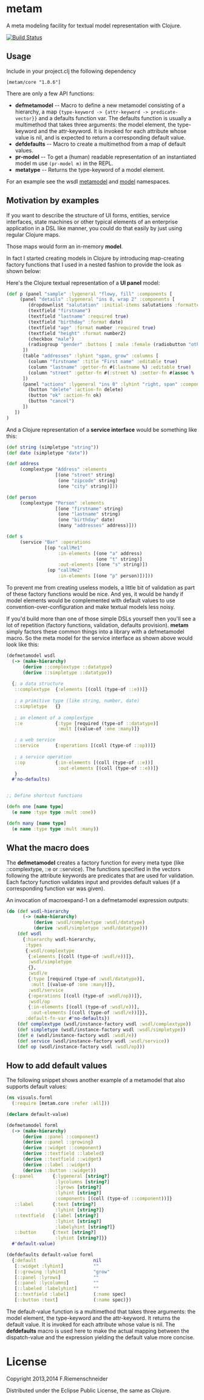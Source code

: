 # metam

A meta modeling facility for textual model representation with Clojure.

[![Build Status](https://travis-ci.org/friemen/metam.png?branch=master)](https://travis-ci.org/friemen/metam)

## Usage

Include in your project.clj the following dependency

    [metam/core "1.0.6"]

There are only a few API functions:

 * **defmetamodel** -- Macro to define a new metamodel consisting of a hierarchy,
 a map `{type-keyword -> {attr-keyword -> predicate-vector}}` and a defaults
 function var. The defaults function is usually a multimethod that takes
 three arguments: the model element, the type-keyword and the attr-keyword.
 It is invoked for each attribute whose value is nil, and is expected to return
 a corresponding default value.
 * **defdefaults** -- Macro to create a multimethod from a map of default values.
 * **pr-model** -- To get a (human) readable representation of an instantiated
 model m use `(pr-model m)` in the REPL.
 * **metatype** -- Returns the type-keyword of a model element.

For an example see the wsdl [metamodel](samples/src/samples/wsdl/metamodel.clj)
and [model](samples/src/samples/wsdl/model.clj) namespaces.


## Motivation by examples

If you want to describe the structure of UI forms, entities,
service interfaces, state machines or other typical elements
of an enterprise application in a DSL like manner, you could
do that easily by just using regular Clojure maps.

Those maps would form an in-memory **model**.

In fact I started creating models in Clojure by introducing 
map-creating factory functions that I used in a nested fashion 
to provide the look as shown below:

Here's the Clojure textual representation of a **UI panel** model:

```clojure
(def p (panel "sample" :lygeneral "flowy, fill" :components [
     (panel "details" :lygeneral "ins 0, wrap 2" :components [
        (dropdownlist "salutation" :initial-items salutations :formatter #(str % "..."))
        (textfield "firstname")
        (textfield "lastname" :required true)
        (textfield "birthday" :format date)
        (textfield "age" :format number :required true)
        (textfield "height" :format number2)
        (checkbox "male")
        (radiogroup "gender" :buttons [ :male :female (radiobutton "other" :text "OTHER") ])
      ])
      (table "addresses" :lyhint "span, grow" :columns [
        (column "firstname" :title "First name" :editable true)
        (column "lastname" :getter-fn #(:lastname %) :editable true)
        (column "street" :getter-fn #(:street %) :setter-fn #(assoc % :street %2))
      ])
      (panel "actions" :lygeneral "ins 0" :lyhint "right, span" :components [
        (button "delete" :action-fn delete)                                                                    
        (button "ok" :action-fn ok)
        (button "cancel")
      ])
   ])
)
```

And a Clojure representation of a **service interface** would be something like this:

```clojure
(def string (simpletype "string"))
(def date (simpletype "date"))

(def address
     (complextype "Address" :elements
                  [(one "street" string)
                   (one "zipcode" string)
                   (one "city" string)]))

(def person
     (complextype "Person" :elements
                  [(one "firstname" string)
                   (one "lastname" string)
                   (one "birthday" date)
                   (many "addresses" address)]))

(def s
     (service "Bar" :operations
              [(op "callMe1"
                   :in-elements [(one "a" address)
                                 (one "t" string)]
                   :out-elements [(one "s" string)])
               (op "callMe2"
                   :in-elements [(one "p" person)])]))
```

To prevent me from creating useless models, a little bit of validation 
as part of these factory functions would be nice.
And yes, it would be handy if model elements would be complemented
with default values to use convention-over-configuration and make
textual models less noisy.

If you'd build more than one of those simple DSLs yourself then you'll see
a lot of repetition (factory functions, validation, defaults provision).
**metam** simply factors these common things into a library with a
defmetamodel macro. So the meta model for the service interface as shown
above would look like this:

```clojure
(defmetamodel wsdl
  (-> (make-hierarchy)
      (derive ::complextype ::datatype)
      (derive ::simpletype ::datatype))
  
  {; a data structure
   ::complextype  {:elements [(coll (type-of ::e))]}
   
   ; a primitive type (like string, number, date)
   ::simpletype   {}
   
   ; an element of a complextype
   ::e            {:type [required (type-of ::datatype)]
                   :mult [(value-of :one :many)]}

   ; a web service                         
   ::service      {:operations [(coll (type-of ::op))]}
   
   ; a service operation
   ::op           {:in-elements [(coll (type-of ::e))]
                   :out-elements [(coll (type-of ::e))]}
   }
  #'no-defaults)


;; Define shortcut functions

(defn one [name type]
  (e name :type type :mult :one))

(defn many [name type]
  (e name :type type :mult :many))
```

## What the macro does

The **defmetamodel** creates a factory function for every meta type
(like ::complextype, ::e or ::service). The functions specified in the
vectors following the attribute keywords are predicates that are used
for validation.
Each factory function validates input and provides default values (if
a corresponding function var was given).

An invocation of macroexpand-1 on a defmetamodel expression outputs:

```clojure
(do (def wsdl-hierarchy
      (-> (make-hierarchy)
          (derive :wsdl/complextype :wsdl/datatype)
          (derive :wsdl/simpletype :wsdl/datatype)))
    (def wsdl
      {:hierarchy wsdl-hierarchy,
       :types
       {:wsdl/complextype
        {:elements [(coll (type-of :wsdl/e))]},
        :wsdl/simpletype
        {},
        :wsdl/e
        {:type [required (type-of :wsdl/datatype)],
         :mult [(value-of :one :many)]},
        :wsdl/service
        {:operations [(coll (type-of :wsdl/op))]},
        :wsdl/op
        {:in-elements [(coll (type-of :wsdl/e))],
         :out-elements [(coll (type-of :wsdl/e))]}},
       :default-fn-var #'no-defaults})
    (def complextype (wsdl/instance-factory wsdl :wsdl/complextype))
    (def simpletype (wsdl/instance-factory wsdl :wsdl/simpletype))
    (def e (wsdl/instance-factory wsdl :wsdl/e))
    (def service (wsdl/instance-factory wsdl :wsdl/service))
    (def op (wsdl/instance-factory wsdl :wsdl/op)))
```

## How to add default values

The following snippet shows another example of a metamodel that also
supports default values:

```clojure
(ns visuals.forml
  (:require [metam.core :refer :all]))

(declare default-value)

(defmetamodel forml
  (-> (make-hierarchy)
      (derive ::panel ::component)
      (derive ::panel ::growing)
      (derive ::widget ::component)
      (derive ::textfield ::labeled)
      (derive ::textfield ::widget)
      (derive ::label ::widget)
      (derive ::button ::widget))
  {::panel       {:lygeneral [string?]
                  :lycolumns [string?]
                  :lyrows [string?]
                  :lyhint [string?]
                  :components [(coll (type-of ::component))]}
   ::label       {:text [string?]
                  :lyhint [string?]}
   ::textfield   {:label [string?]
                  :lyhint [string?]
                  :labelyhint [string?]}
   ::button      {:text [string?]
                  :lyhint [string?]}}
  #'default-value)

(defdefaults default-value forml
  {:default                     nil
   [::widget :lyhint]           ""
   [::growing :lyhint]          "grow"
   [::panel :lyrows]            ""
   [::panel :lycolumns]         ""
   [::labeled :labelyhint]      ""
   [::textfield :label]         (:name spec)
   [::button :text]             (:name spec)})
```

The default-value function is a multimethod that takes three arguments:
the model element, the type-keyword and the attr-keyword. It returns the
default value. It is invoked for each attribute whose value is nil.
The **defdefaults** macro is used here to make the actual mapping between
the dispatch-value and the expression yielding the default value more concise.


# License

Copyright 2013,2014 F.Riemenschneider

Distributed under the Eclipse Public License, the same as Clojure.

